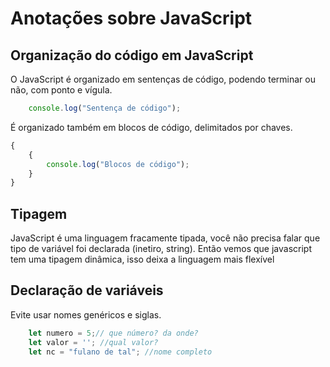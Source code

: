 # Anotações sobre JavaScript

## Organização do código em JavaScript

O JavaScript é organizado em sentenças de código, podendo terminar ou não, com ponto e vígula.

~~~ JavaScript
    console.log("Sentença de código");
~~~
 
É organizado também em blocos de código, delimitados por chaves.

~~~ JavaScript
{
    {
        console.log("Blocos de código");
    }
}
~~~

## Tipagem

JavaScript é uma linguagem fracamente tipada, você não precisa falar que tipo de variável foi declarada (inetiro, string). Então vemos que javascript tem uma tipagem dinâmica, isso deixa a linguagem mais flexível

## Declaração de variáveis

Evite usar nomes genéricos e siglas.

~~~ JavaScript
    let numero = 5;// que número? da onde?
    let valor = ''; //qual valor?
    let nc = "fulano de tal"; //nome completo 